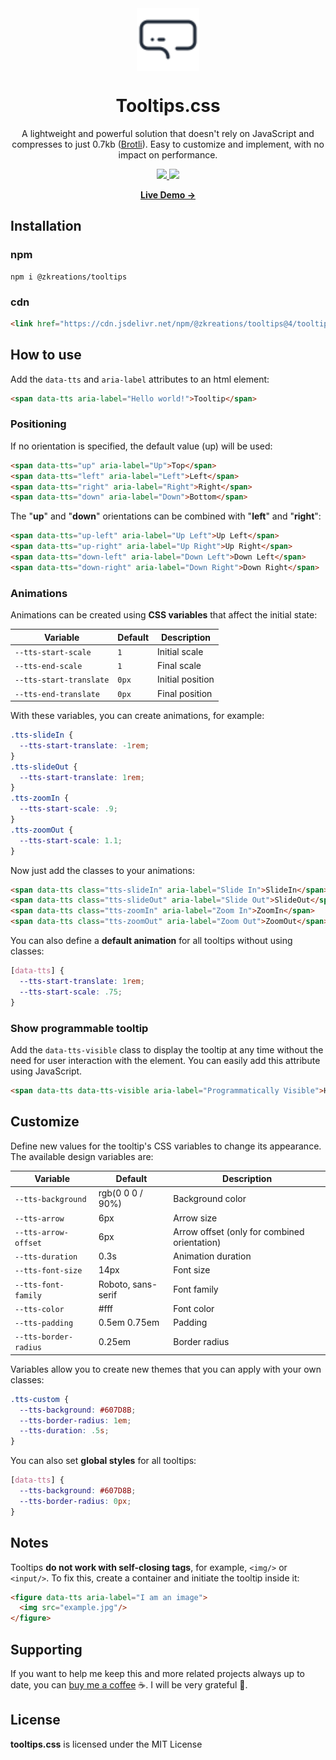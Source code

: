 <div align="center">
  <img width='100' src="https://raw.githubusercontent.com/zkreations/tooltips/master/.github/tooltips.svg?sanitize=true" align="center" />

  # Tooltips.css

  <p>A lightweight and powerful solution that doesn't rely on JavaScript and compresses to just 0.7kb (<a href="https://www.multiutil.com/text-to-brotli-compress/">Brotli</a>). Easy to customize and implement, with no impact on performance.</p>

  <a href="https://www.jsdelivr.com/package/npm/@zkreations/tooltips">
    <img src="https://img.shields.io/jsdelivr/npm/hm/@zkreations/tooltips?color=68D391&style=for-the-badge"/>
  </a>
  <a href="https://www.npmjs.com/package/@zkreations/tooltips">
    <img src="https://img.shields.io/npm/v/@zkreations/tooltips?color=4FD1C5&style=for-the-badge"/>
  </a>

  <p><a href="https://zkreations.github.io/tooltips/"><strong> Live Demo &rarr;</strong></a></p>
</div>

## Installation

### npm

```
npm i @zkreations/tooltips
```

### cdn

```html
<link href="https://cdn.jsdelivr.net/npm/@zkreations/tooltips@4/tooltips.min.css" rel="stylesheet"/>
```

## How to use

Add the `data-tts` and `aria-label` attributes to an html element:

```html
<span data-tts aria-label="Hello world!">Tooltip</span>
```

### Positioning

If no orientation is specified, the default value (up) will be used:

```html
<span data-tts="up" aria-label="Up">Top</span>
<span data-tts="left" aria-label="Left">Left</span>
<span data-tts="right" aria-label="Right">Right</span>
<span data-tts="down" aria-label="Down">Bottom</span>
```

The "**up**" and "**down**" orientations can be combined with "**left**" and "**right**":

```html
<span data-tts="up-left" aria-label="Up Left">Up Left</span>
<span data-tts="up-right" aria-label="Up Right">Up Right</span>
<span data-tts="down-left" aria-label="Down Left">Down Left</span>
<span data-tts="down-right" aria-label="Down Right">Down Right</span>
```

### Animations

Animations can be created using **CSS variables** that affect the initial state:

| Variable                | Default  | Description
| ----------------------- | -------- | ------------
| `--tts-start-scale`     | `1`      | Initial scale
| `--tts-end-scale`       | `1`      | Final scale
| `--tts-start-translate` | `0px`    | Initial position
| `--tts-end-translate`   | `0px`    | Final position

With these variables, you can create animations, for example:

```css
.tts-slideIn {
  --tts-start-translate: -1rem;
}
.tts-slideOut {
  --tts-start-translate: 1rem;
}
.tts-zoomIn {
  --tts-start-scale: .9;
}
.tts-zoomOut {
  --tts-start-scale: 1.1;
}
```

Now just add the classes to your animations:

```html
<span data-tts class="tts-slideIn" aria-label="Slide In">SlideIn</span>
<span data-tts class="tts-slideOut" aria-label="Slide Out">SlideOut</span>
<span data-tts class="tts-zoomIn" aria-label="Zoom In">ZoomIn</span>
<span data-tts class="tts-zoomOut" aria-label="Zoom Out">ZoomOut</span>
```

You can also define a **default animation** for all tooltips without using classes:

```css
[data-tts] {
  --tts-start-translate: 1rem;
  --tts-start-scale: .75;
}
```

### Show programmable tooltip

Add the `data-tts-visible` class to display the tooltip at any time without the need for user interaction with the element. You can easily add this attribute using JavaScript.

```html
<span data-tts data-tts-visible aria-label="Programmatically Visible">Hello world</span>
```

## Customize

Define new values for the tooltip's CSS variables to change its appearance. The available design variables are:

| Variable              | Default              | Description
| --------------------- | -------------------- | -------------
| `--tts-background`    | rgb(0 0 0 / 90%)     | Background color
| `--tts-arrow`         | 6px                  | Arrow size
| `--tts-arrow-offset`  | 6px                  | Arrow offset (only for combined orientation)
| `--tts-duration`      | 0.3s                 | Animation duration
| `--tts-font-size`     | 14px                 | Font size
| `--tts-font-family`   | Roboto, sans-serif   | Font family
| `--tts-color`         | #fff                 | Font color
| `--tts-padding`       | 0.5em 0.75em         | Padding
| `--tts-border-radius` | 0.25em               | Border radius

Variables allow you to create new themes that you can apply with your own classes:

```css
.tts-custom {
  --tts-background: #607D8B;
  --tts-border-radius: 1em;
  --tts-duration: .5s;
}
```

You can also set **global styles** for all tooltips:

```css
[data-tts] {
  --tts-background: #607D8B;
  --tts-border-radius: 0px;
}
```

## Notes

Tooltips **do not work with self-closing tags**, for example, `<img/>` or `<input/>`. To fix this, create a container and initiate the tooltip inside it:

```html
<figure data-tts aria-label="I am an image">
  <img src="example.jpg"/>
</figure>
```

## Supporting

If you want to help me keep this and more related projects always up to date, you can [buy me a coffee](https://ko-fi.com/zkreations) ☕. I will be very grateful 👏.

## License

**tooltips.css** is licensed under the MIT License
